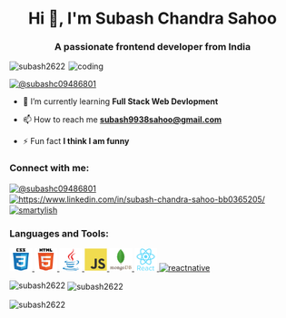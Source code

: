 <h1 align="center">Hi 👋, I'm Subash Chandra Sahoo</h1>
<h3 align="center">A passionate frontend developer from India</h3>
<img align="right" alt="coding" width="400" src="https://user-images.githubusercontent.com/55389276/140866485-8fb1c876-9a8f-4d6a-98dc-08c4981eaf70.gif">

<p align="left"> <img src="https://komarev.com/ghpvc/?username=subash2622&label=Profile%20views&color=0e75b6&style=flat" alt="subash2622" /> </p>

<p align="left"> <a href="https://twitter.com/@subashc09486801" target="blank"><img src="https://img.shields.io/twitter/follow/@subashc09486801?logo=twitter&style=for-the-badge" alt="@subashc09486801" /></a> </p>

- 🌱 I’m currently learning **Full Stack Web Devlopment**

- 📫 How to reach me **subash9938sahoo@gmail.com**

- ⚡ Fun fact **I think I am funny**

<h3 align="left">Connect with me:</h3>
<p align="left">
<a href="https://twitter.com/@subashc09486801" target="blank"><img align="center" src="https://raw.githubusercontent.com/rahuldkjain/github-profile-readme-generator/master/src/images/icons/Social/twitter.svg" alt="@subashc09486801" height="30" width="40" /></a>
<a href="https://linkedin.com/in/https://www.linkedin.com/in/subash-chandra-sahoo-bb0365205/" target="blank"><img align="center" src="https://raw.githubusercontent.com/rahuldkjain/github-profile-readme-generator/master/src/images/icons/Social/linked-in-alt.svg" alt="https://www.linkedin.com/in/subash-chandra-sahoo-bb0365205/" height="30" width="40" /></a>
<a href="https://instagram.com/smartylish" target="blank"><img align="center" src="https://raw.githubusercontent.com/rahuldkjain/github-profile-readme-generator/master/src/images/icons/Social/instagram.svg" alt="smartylish" height="30" width="40" /></a>
</p>

<h3 align="left">Languages and Tools:</h3>
<p align="left"> <a href="https://www.w3schools.com/css/" target="_blank" rel="noreferrer"> <img src="https://raw.githubusercontent.com/devicons/devicon/master/icons/css3/css3-original-wordmark.svg" alt="css3" width="40" height="40"/> </a> <a href="https://www.w3.org/html/" target="_blank" rel="noreferrer"> <img src="https://raw.githubusercontent.com/devicons/devicon/master/icons/html5/html5-original-wordmark.svg" alt="html5" width="40" height="40"/> </a> <a href="https://www.java.com" target="_blank" rel="noreferrer"> <img src="https://raw.githubusercontent.com/devicons/devicon/master/icons/java/java-original.svg" alt="java" width="40" height="40"/> </a> <a href="https://developer.mozilla.org/en-US/docs/Web/JavaScript" target="_blank" rel="noreferrer"> <img src="https://raw.githubusercontent.com/devicons/devicon/master/icons/javascript/javascript-original.svg" alt="javascript" width="40" height="40"/> </a> <a href="https://www.mongodb.com/" target="_blank" rel="noreferrer"> <img src="https://raw.githubusercontent.com/devicons/devicon/master/icons/mongodb/mongodb-original-wordmark.svg" alt="mongodb" width="40" height="40"/> </a> <a href="https://reactjs.org/" target="_blank" rel="noreferrer"> <img src="https://raw.githubusercontent.com/devicons/devicon/master/icons/react/react-original-wordmark.svg" alt="react" width="40" height="40"/> </a> <a href="https://reactnative.dev/" target="_blank" rel="noreferrer"> <img src="https://reactnative.dev/img/header_logo.svg" alt="reactnative" width="40" height="40"/> </a> </p>

<p><img align="left" src="https://github-readme-stats.vercel.app/api/top-langs?username=subash2622&show_icons=true&locale=en&layout=compact" alt="subash2622" /></p>

<p>&nbsp;<img align="center" src="https://github-readme-stats.vercel.app/api?username=subash2622&show_icons=true&locale=en" alt="subash2622" /></p>

<p><img align="center" src="https://github-readme-streak-stats.herokuapp.com/?user=subash2622&" alt="subash2622" /></p>
